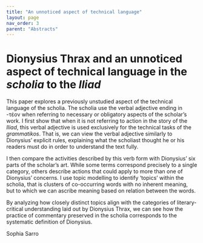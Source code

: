 ```yaml
---
title: "An unnoticed aspect of technical language"
layout: page
nav_order: 3
parent: "Abstracts"
---
```


# Dionysius Thrax and an unnoticed aspect of technical language in the *scholia* to the *Iliad*

This paper explores a previously unstudied aspect of the technical language of the scholia. The scholia use the verbal adjective ending in -τέον when referring to necessary or obligatory aspects of the scholar’s work. I first show that when it is not referring to action in the story of the *Iliad*, this verbal adjective is used exclusively for the technical tasks of the *grammatikos*. That is, we can view the verbal adjective similarly to Dionysius’ explicit rules, explaining what the scholiast thought he or his readers must do in order to understand the text fully.

I then compare the activities described by this verb form with Dionysius’ six parts of the scholar’s art. While some terms correspond precisely to a single category, others describe actions that could apply to more than one of Dionysius’ concerns. I use topic modelling to identify ‘topics’ within the scholia, that is clusters of co-occurring words with no inherent meaning, but to which we can ascribe meaning based on relation between the words.

By analyzing how closely distinct topics align with the categories of literary-critical understanding laid out by Dionysius Thrax, we can see how the practice of commentary preserved in the scholia corresponds to the systematic definition of Dionysius.


<div class="sig">Sophia Sarro</div>
<link rel="stylesheet" type="text/css" href="../../grammatike.css">